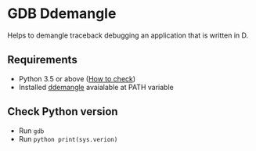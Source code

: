 # GDB Ddemangle

Helps to demangle traceback debugging an application that is written in D.

## Requirements

* Python 3.5 or above ([How to check](#check-python-version))
* Installed [ddemangle](https://github.com/dlang/tools/blob/master/ddemangle.d) avaialable at PATH variable

## Check Python version

* Run `gdb`
* Run `python print(sys.verion)`

